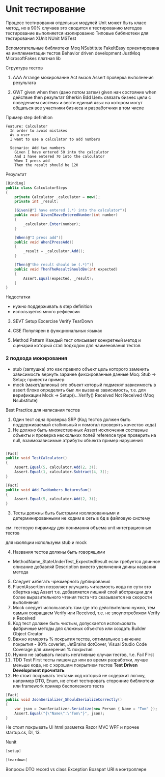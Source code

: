 # Unit тестирование
Процесс тестирования отдельных модулей
Unit может быть класс метод, но в 90% случаев это сводится к тестированию методов
тестирование выполняется изолированно
Типовые библиотеки для тестирования
XUnit
NUnit
MSTest

Вспомогательные библиотеки
Moq
NSubtitute
FakeItEasy ориентирована на имплементации тестов Behavior driven development
JustMoq 
MicrosoftFakes платная lib

Структура тестов
1. AAA
Arrange мокирование
Act вызов
Assert проверка выполнения результата

2. GWT given when then (дано потом затем)
given нач состояние
when действие
then результат
Gherkin Bdd
Цель связать бизнес цели с поведением системы и вести единый язык на котором могут общаться все участники бизнеса и разработчики в том числе

Пример
step definition
```
Feature: Calculator
  In order to avoid mistakes
  As a user
  I want to use a calculator to add numbers

  Scenario: Add two numbers
    Given I have entered 50 into the calculator
    And I have entered 70 into the calculator
    When I press add
    Then the result should be 120
```

Результат 

```csharp
[Binding]
public class CalculatorSteps
{
    private Calculator _calculator = new();
    private int _result;

    [Given(@"I have entered (.*) into the calculator")]
    public void GivenIHaveEnteredNumber(int number)
    {
        _calculator.Enter(number);
    }

    [When(@"I press add")]
    public void WhenIPressAdd()
    {
        _result = _calculator.Add();
    }

    [Then(@"the result should be (.*)")]
    public void ThenTheResultShouldBe(int expected)
    {
        Assert.Equal(expected, _result);
    }
}
```

Недостатки
- нужно поддерживать в step definition
- используется много рефлексии

3. SEVT
Setup Excercise Verify TearDown

4. CSE
Популярен в функциональных языках

5. Method Pattern
Каждый тест описывает конкретный метод и сценарий который стал подходом для наименования тестов

### 2 подхода мокирования
- stub (заглушка) это как правило объект цель которого заменить зависимость вернуть заранее фиксированные данные 
Moq: Stub -> Setup; 
привести пример
- mock (макет/шпионы) это объект который подменят зависимость 
в assert блоке определить был ли вызвана зависимость, т.е. для верификации
Mock -> Setup()...Verify() Received Not Received
(Moq Nsubstitute)

Best Practice для написания тестов

1. Один тест одна проверка SRP (Код тестов должен быть поддерживаемый стабильный и помогал проверять качество кода)
2. Не должно быть множественных Assert исключения составные объекты и проверка нескольких полей reference type проверить на null, взаимозависимые атрибуты объекта
пример нарушения
```csharp

[Fact]
public void TestCalculator()
{
    Assert.Equal(5, calculator.Add(2, 3));
    Assert.Equal(1, calculator.Subtract(4, 3));
}

[Fact]
public void Add_TwoNumbers_ReturnsSum()
{
    Assert.Equal(5, calculator.Add(2, 3));
}
```
3. Тесты должны быть быстрыми изолированными и детерминированными
не ходим в сеть в бд в файловую систему

см. тестовую пирамиду для понимания объема unit интеграционных тестов

для изоляции используем stub и mock

4. Названия тестов должны быть говорящими
- MethodName_StateUnderTest_ExpectedResult
если требуется длинное описание добавляй Description вместо увеличения длины названия метода
5. Следует избегать чрезмерного дублирования 
6. FluentAssertion позволяет улучшить читаемость кода по сути это обертка над Assert т.е. добавляется лишний слой абстракции для более выразительного чтения теста что сказывается на скорости выполнения
7. Mock следует использовать там где это действительно нужно, тем самым сокращаем Verify или Received, т.е. не злоупотребляем Verify и Received
8. Код тест должен быть чистым, допускается использовать фабричные методы для сложных объектов или создать Builder Object Creator
9. Важно измерять % покрытия тестов, оптимальное значение покрытия - 80% coverlet, JetBrains dotCover, Visual Studio Code Coverage для измерения % покрытия
10. Нужно не забывать писать негативные случаи тестов, т.е. Fail First
11. TDD Test First тесты пишем до или во время разработки, лучше меньше кода, но с хорошим покрытием тестов **Test Driven Development прочитать**
12. Не стоит покрывать тестами код который не содержит логику, например DTO, Enum, не стоит тестировать сторонние библиотеки или framework
пример бесполезного теста
```csharp
[Fact]
public void JsonSerializer_ShouldSerializeCorrectly()
{
    var json = JsonSerializer.Serialize(new Person { Name = "Tom" });
    Assert.Equal("{\"Name\":\"Tom\"}", json);
}

```
Не стоит покрывать UI html разметка Razor MVC WPF и прочее
startup.cs, DI, 
13. 

Nunit 
```csharp
[setup]

[teardown]
```

Вопросы 
DTO record vs class
Exception 
Возврат URI в контроллере
